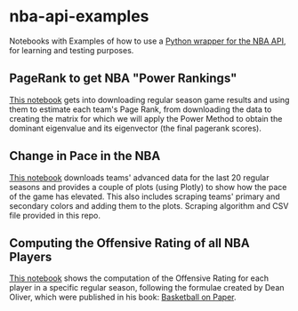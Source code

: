 # nba-api-examples
Notebooks with Examples of how to use a [Python wrapper for the NBA API](https://github.com/swar/nba_api), for learning and testing purposes.

## PageRank to get NBA "Power Rankings"
[This notebook](https://github.com/lbiedma/nba-api-examples/blob/main/PageRankNBA.ipynb) gets into downloading regular season game results and using them to estimate each team's Page Rank, from downloading the data to creating the matrix for which we will apply the Power Method to obtain the dominant eigenvalue and its eigenvector (the final pagerank scores).

## Change in Pace in the NBA
[This notebook](https://github.com/lbiedma/nba-api-examples/blob/main/AvgPossessionsOverTime.ipynb) downloads teams' advanced data for the last 20 regular seasons and provides a couple of plots (using Plotly) to show how the pace of the game has elevated. This also includes scraping teams' primary and secondary colors and adding them to the plots. Scraping algorithm and CSV file provided in this repo.

## Computing the Offensive Rating of all NBA Players
[This notebook](https://github.com/lbiedma/nba-api-examples/blob/main/OffensiveRatings.ipynb) shows the computation of the Offensive Rating for each player in a specific regular season, following the formulae created by Dean Oliver, which were published in his book: [Basketball on Paper](http://www.basketballonpaper.com/).
